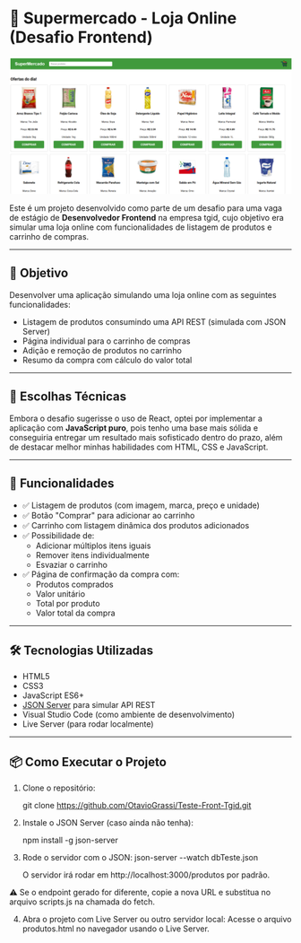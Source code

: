 # 🛒 Supermercado - Loja Online (Desafio Frontend)

![Print da aplicação funcionando](https://github.com/OtavioGrassi/Teste-Front-Tgid/blob/main/print_projeto.png?raw=true)

Este é um projeto desenvolvido como parte de um desafio para uma vaga de estágio de **Desenvolvedor Frontend** na empresa tgid, cujo objetivo era simular uma loja online com funcionalidades de listagem de produtos e carrinho de compras.

---

## 🚀 Objetivo

Desenvolver uma aplicação simulando uma loja online com as seguintes funcionalidades:

- Listagem de produtos consumindo uma API REST (simulada com JSON Server)
- Página individual para o carrinho de compras
- Adição e remoção de produtos no carrinho
- Resumo da compra com cálculo do valor total

---

## 🧠 Escolhas Técnicas

Embora o desafio sugerisse o uso de React, optei por implementar a aplicação com **JavaScript puro**, pois tenho uma base mais sólida e conseguiria entregar um resultado mais sofisticado dentro do prazo, além de destacar melhor minhas habilidades com HTML, CSS e JavaScript.

---

## 🧩 Funcionalidades

- ✅ Listagem de produtos (com imagem, marca, preço e unidade)
- ✅ Botão "Comprar" para adicionar ao carrinho
- ✅ Carrinho com listagem dinâmica dos produtos adicionados
- ✅ Possibilidade de:
  - Adicionar múltiplos itens iguais
  - Remover itens individualmente
  - Esvaziar o carrinho
- ✅ Página de confirmação da compra com:
  - Produtos comprados
  - Valor unitário
  - Total por produto
  - Valor total da compra

---

## 🛠️ Tecnologias Utilizadas

- HTML5
- CSS3
- JavaScript ES6+
- [JSON Server](https://www.npmjs.com/package/json-server) para simular API REST
- Visual Studio Code (como ambiente de desenvolvimento)
- Live Server (para rodar localmente)

---

## 📦 Como Executar o Projeto

1. Clone o repositório:

   git clone https://github.com/OtavioGrassi/Teste-Front-Tgid.git

2. Instale o JSON Server (caso ainda não tenha):

   npm install -g json-server
   
3. Rode o servidor com o JSON:
   json-server --watch dbTeste.json

   O servidor irá rodar em http://localhost:3000/produtos por padrão.

⚠️ Se o endpoint gerado for diferente, copie a nova URL e substitua no arquivo scripts.js na chamada do fetch.

4. Abra o projeto com Live Server ou outro servidor local:
   Acesse o arquivo produtos.html no navegador usando o Live Server.
   
 
